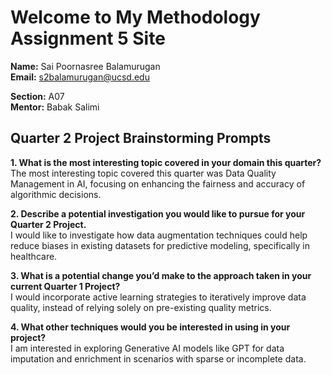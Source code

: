 # Welcome to My Methodology Assignment 5 Site

**Name:** Sai Poornasree Balamurugan  
**Email:** s2balamurugan@ucsd.edu  

**Section:** A07  
**Mentor:** Babak Salimi  

## Quarter 2 Project Brainstorming Prompts

**1. What is the most interesting topic covered in your domain this quarter?**  
The most interesting topic covered this quarter was Data Quality Management in AI, focusing on enhancing the fairness and accuracy of algorithmic decisions.

**2. Describe a potential investigation you would like to pursue for your Quarter 2 Project.**  
I would like to investigate how data augmentation techniques could help reduce biases in existing datasets for predictive modeling, specifically in healthcare.

**3. What is a potential change you’d make to the approach taken in your current Quarter 1 Project?**  
I would incorporate active learning strategies to iteratively improve data quality, instead of relying solely on pre-existing quality metrics.

**4. What other techniques would you be interested in using in your project?**  
I am interested in exploring Generative AI models like GPT for data imputation and enrichment in scenarios with sparse or incomplete data.
